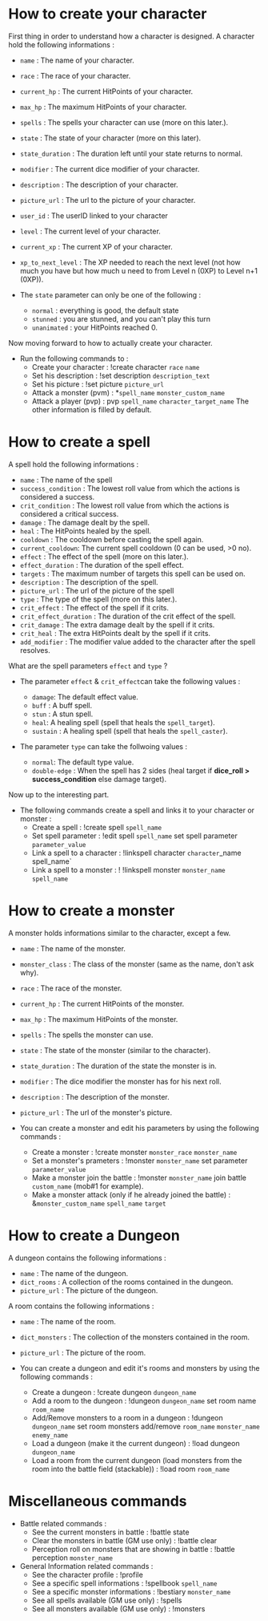 # How to create your character
First thing in order to understand how a character is designed.
A character hold the following informations : 

* `name` : The name of your character.
* `race` : The race of your character.
* `current_hp` : The current HitPoints of your character.
* `max_hp` : The maximum HitPoints of your character.
* `spells` : The spells your character can use (more on this later.).
* `state` : The state of your character (more on this later).
* `state_duration` : The duration left until your state returns to normal.
* `modifier` : The current dice modifier of your character.
* `description` : The description of your character.
* `picture_url` : The url to the picture of your character.
* `user_id` : The userID linked to your character
* `level` : The current level of your character.
* `current_xp` : The current XP of your character.
* `xp_to_next_level` : The XP needed to reach the next level (not how much you have but how much u need to from Level n (0XP) to Level n+1 (0XP)).

* The `state` parameter can only be one of the following :
    * `normal` : everything is good, the default state
    * `stunned` : you are stunned, and you can't play this turn
    * `unanimated` : your HitPoints reached 0.

Now moving forward to how to actually create your character.
* Run the following commands to :
    * Create your character : !create character `race` `name`
    * Set his description : !set description `description_text`
    * Set his picture : !set picture `picture_url`
    * Attack a monster (pvm) : *`spell_name` `monster_custom_name`
    * Attack a player (pvp) : pvp `spell_name` `character_target_name`
The other information is filled by default.

# How to create a spell
A spell hold the following informations :
* `name` : The name of the spell
* `success_condition` : The lowest roll value from which the actions is considered a success.
* `crit_condition` : The lowest roll value from which the actions is considered a critical success.
* `damage` : The damage dealt by the spell.
* `heal` : The HitPoints healed by the spell.
* `cooldown` : The cooldown before casting the spell again.
* `current_cooldown`: The current spell cooldown (0 can be used, >0 no).
* `effect` : The effect of the spell (more on this later.).
* `effect_duration` : The duration of the spell effect.
* `targets` : The maximum number of targets this spell can be used on.
* `description` : The description of the spell.
* `picture_url` : The url of the picture of the spell
* `type` : The type of the spell (more on this later.).
* `crit_effect` : The effect of the spell if it crits.
* `crit_effect_duration` : The duration of the crit effect of the spell.
* `crit_damage` : The extra damage dealt by the spell if it crits.
* `crit_heal` : The extra HitPoints dealt by the spell if it crits.
* `add_modifier` : The modifier value added to the character after the spell resolves.

What are the spell parameters `effect` and `type` ?
* The parameter `effect` & `crit_effect`can take the following values :
    * `damage`: The default effect value.
    * `buff` : A buff spell.
    * `stun` : A stun spell.
    * `heal`: A healing spell (spell that heals the `spell_target`).
    * `sustain` : A healing spell (spell that heals the `spell_caster`).  

* The parameter `type` can take the follwoing values :
    * `normal`: The default type value.
    * `double-edge` : When the spell has 2 sides (heal target if **dice_roll > success_condition** else damage target).

Now up to the interesting part.
* The following commands create a spell and links it to your character or monster :
    * Create a spell : !create spell `spell_name`
    * Set spell parameter : !edit spell `spell_name` set spell parameter `parameter_value`
    * Link a spell to a character : !linkspell character `character`_name` `spell_name`
    * Link a spell to a monster : ! !linkspell monster `monster_name` `spell_name`

# How to create a monster
A monster holds informations similar to the character, except a few.
* `name` : The name of the monster.
* `monster_class` : The class of the monster (same as the name, don't ask why).
* `race` : The race of the monster.
* `current_hp` : The current HitPoints of the monster.
* `max_hp` : The maximum HitPoints of the monster.
* `spells` : The spells the monster can use.
* `state` : The state of the monster (similar to the character).
* `state_duration` : The duration of the state the monster is in.
* `modifier` : The dice modifier the monster has for his next roll.
* `description` : The description of the monster.
* `picture_url` : The url of the monster's picture.

* You can create a monster and edit his parameters by using the following commands :
    * Create a monster : !create monster `monster_race` `monster_name`
    * Set a monster's prameters : !monster `monster_name` set parameter `parameter_value`
    * Make a monster join the battle : !monster `monster_name` join battle `custom_name` (mob#1 for example).
    * Make a monster attack (only if he already joined the battle) : &`monster_custom_name` `spell_name` `target`

# How to create a Dungeon
A dungeon contains the following informations :
* `name` : The name of the dungeon.
* `dict_rooms` : A collection of the rooms contained in the dungeon.
* `picture_url` : The picture of the dungeon.

A room contains the following informations :
* `name` : The name of the room.
* `dict_monsters` : The collection of the monsters contained in the room.
* `picture_url` : The picture of the room.

* You can create a dungeon and edit it's rooms and monsters by using the following commands :
    * Create a dungeon : !create dungeon `dungeon_name`
    * Add a room to the dungeon : !dungeon `dungeon_name` set room name `room_name`
    * Add/Remove monsters to a room in a dungeon : !dungeon `dungeon_name` set room monsters add/remove `room_name` `monster_name` `enemy_name` 
    * Load a dungeon (make it the current dungeon) : !load dungeon `dungeon_name`
    * Load a room from the current dungeon (load monsters from the room into the battle field (stackable)) : !load room `room_name`

# Miscellaneous commands
* Battle related commands :
    * See the current monsters in battle : !battle state
    * Clear the monsters in battle (GM use only) : !battle clear
    * Perception roll on monsters that are showing in battle : !battle perception `monster_name`
* General Information related commands :
    * See the character profile : !profile
    * See a specific spell informations : !spellbook `spell_name`
    * See a specific monster informations : !bestiary `monster_name`
    * See all spells available (GM use only) : !spells
    * See all monsters available (GM use only) : !monsters
